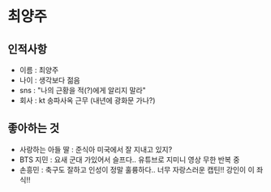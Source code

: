 # 최양주
## 인적사항
- 이름 : 최양주
- 나이 : 생각보다 젊음
- sns : "나의 근황을 적(?)에게 알리지 말라" 
- 회사 : kt 송파사옥 근무 (내년에 광화문 가나?)
## 좋아하는 것
- 사랑하는 아들 딸 : 준식아 미국에서 잘 지내고 있지?
- BTS 지민 : 요새 군대 가있어서 슬프다.. 유튜브로 지미니 영상 무한 반복 중
- 손흥민 : 축구도 잘하고 인성이 정말 훌륭하다.. 너무 자랑스러운 캡틴!! 강인이 이 좌식!!